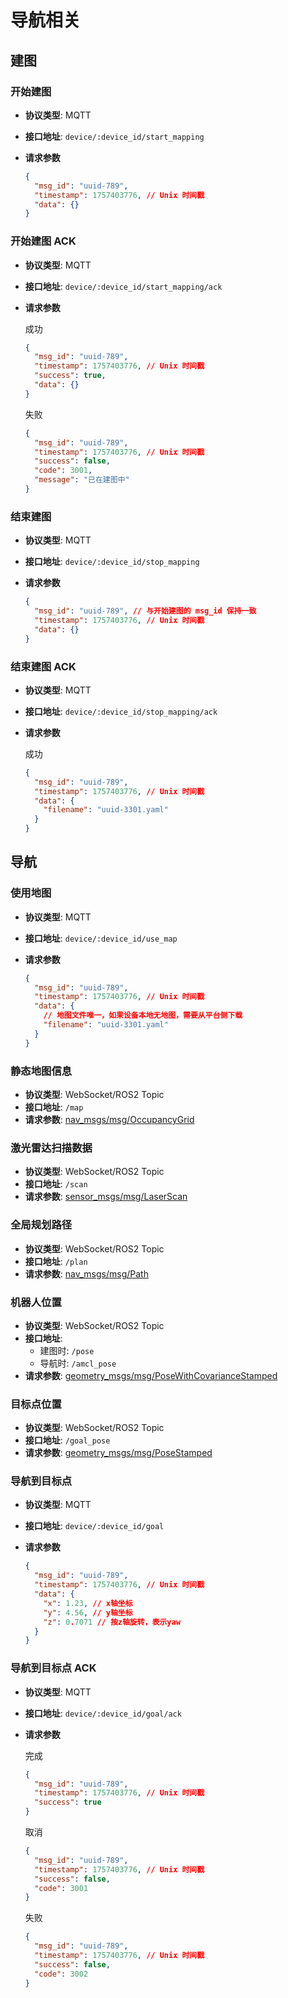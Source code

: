# 导航相关

## 建图

### 开始建图

- **协议类型**: MQTT
- **接口地址**: `device/:device_id/start_mapping`
- **请求参数**

  ```json
  {
    "msg_id": "uuid-789",
    "timestamp": 1757403776, // Unix 时间戳
    "data": {}
  }
  ```

### 开始建图 ACK

- **协议类型**: MQTT
- **接口地址**: `device/:device_id/start_mapping/ack`
- **请求参数**

  成功

  ```json
  {
    "msg_id": "uuid-789",
    "timestamp": 1757403776, // Unix 时间戳
    "success": true,
    "data": {}
  }
  ```

  失败

  ```json
  {
    "msg_id": "uuid-789",
    "timestamp": 1757403776, // Unix 时间戳
    "success": false,
    "code": 3001,
    "message": "已在建图中"
  }
  ```

### 结束建图

- **协议类型**: MQTT
- **接口地址**: `device/:device_id/stop_mapping`
- **请求参数**

  ```json
  {
    "msg_id": "uuid-789", // 与开始建图的 msg_id 保持一致
    "timestamp": 1757403776, // Unix 时间戳
    "data": {}
  }
  ```

### 结束建图 ACK

- **协议类型**: MQTT
- **接口地址**: `device/:device_id/stop_mapping/ack`
- **请求参数**

  成功

  ```json
  {
    "msg_id": "uuid-789",
    "timestamp": 1757403776, // Unix 时间戳
    "data": {
      "filename": "uuid-3301.yaml"
    }
  }
  ```

## 导航

### 使用地图

- **协议类型**: MQTT
- **接口地址**: `device/:device_id/use_map`
- **请求参数**

  ```json
  {
    "msg_id": "uuid-789",
    "timestamp": 1757403776, // Unix 时间戳
    "data": {
      // 地图文件唯一，如果设备本地无地图，需要从平台侧下载
      "filename": "uuid-3301.yaml"
    }
  }
  ```

### 静态地图信息

- **协议类型**: WebSocket/ROS2 Topic
- **接口地址**: `/map`
- **请求参数**: [nav_msgs/msg/OccupancyGrid](https://docs.ros.org/en/noetic/api/nav_msgs/html/msg/OccupancyGrid.html)

### 激光雷达扫描数据

- **协议类型**: WebSocket/ROS2 Topic
- **接口地址**: `/scan`
- **请求参数**: [sensor_msgs/msg/LaserScan](https://docs.ros.org/en/noetic/api/sensor_msgs/html/msg/LaserScan.html)

### 全局规划路径

- **协议类型**: WebSocket/ROS2 Topic
- **接口地址**: `/plan`
- **请求参数**: [nav_msgs/msg/Path](https://docs.ros.org/en/noetic/api/nav_msgs/html/msg/Path.html)

### 机器人位置

- **协议类型**: WebSocket/ROS2 Topic
- **接口地址**:
  - 建图时: `/pose`
  - 导航时: `/amcl_pose`
- **请求参数**: [geometry_msgs/msg/PoseWithCovarianceStamped](https://docs.ros.org/en/noetic/api/geometry_msgs/html/msg/PoseWithCovarianceStamped.html)

### 目标点位置

- **协议类型**: WebSocket/ROS2 Topic
- **接口地址**: `/goal_pose`
- **请求参数**: [geometry_msgs/msg/PoseStamped](https://docs.ros.org/en/noetic/api/geometry_msgs/html/msg/PoseStamped.html)

### 导航到目标点

- **协议类型**: MQTT
- **接口地址**: `device/:device_id/goal`
- **请求参数**

  ```json
  {
    "msg_id": "uuid-789",
    "timestamp": 1757403776, // Unix 时间戳
    "data": {
      "x": 1.23, // x轴坐标
      "y": 4.56, // y轴坐标
      "z": 0.7071 // 按z轴旋转，表示yaw
    }
  }
  ```

### 导航到目标点 ACK

- **协议类型**: MQTT
- **接口地址**: `device/:device_id/goal/ack`
- **请求参数**

  完成

  ```json
  {
    "msg_id": "uuid-789",
    "timestamp": 1757403776, // Unix 时间戳
    "success": true
  }
  ```

  取消

  ```json
  {
    "msg_id": "uuid-789",
    "timestamp": 1757403776, // Unix 时间戳
    "success": false,
    "code": 3001
  }
  ```

  失败

  ```json
  {
    "msg_id": "uuid-789",
    "timestamp": 1757403776, // Unix 时间戳
    "success": false,
    "code": 3002
  }
  ```
